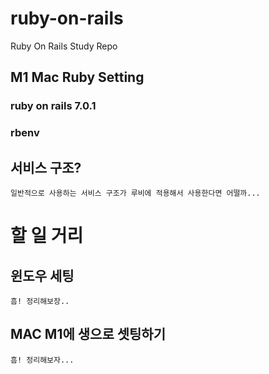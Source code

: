 # ruby-on-rails
Ruby On Rails Study Repo

## M1 Mac Ruby Setting
### ruby on rails 7.0.1
### rbenv

## 서비스 구조?
    일반적으로 사용하는 서비스 구조가 루비에 적용해서 사용한다면 어떨까...

# 할 일 거리

## 윈도우 세팅
    흠! 정리해보장..

## MAC M1에 생으로 셋팅하기
    흠! 정리해보자...